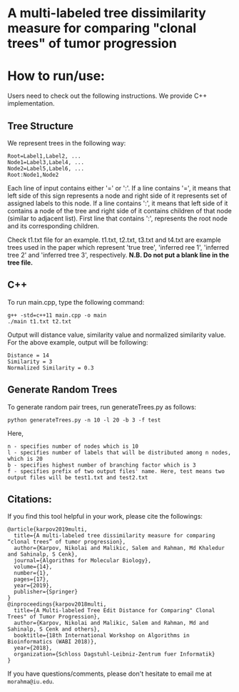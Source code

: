 # A multi-labeled tree dissimilarity measure for comparing "clonal trees" of tumor progression

# How to run/use:
Users need to check out the following instructions. We provide C++ implementation.

## Tree Structure
We represent trees in the following way:

```
Root=Label1,Label2, ...
Node1=Label3,Label4, ...
Node2=Label5,Label6, ...
Root:Node1,Node2
```
Each line of input contains either '=' or ':'. If a line contains '=', it means that left side of this sign represents a node and right side of it represents set of assigned labels to this node. If a line contains ':', it means that left side of it contains a node of the tree and right side of it contains children of that node (similar to adjacent list). First line that contains ':', represents the root node and its corresponding children. 

Check t1.txt file for an example. t1.txt, t2.txt, t3.txt and t4.txt are example trees used in the paper which represent 'true tree', 'inferred ree 1', 'inferred tree 2' and 'inferred tree 3', respectively. **N.B. Do not put a blank line in the tree file.**

## C++
To run main.cpp, type the following command:
```
g++ -std=c++11 main.cpp -o main
./main t1.txt t2.txt
```
Output will distance value, similarity value and normalized similarity value. For the above example, output will be following:

```
Distance = 14
Similarity = 3
Normalized Similarity = 0.3
```

## Generate Random Trees
To generate random pair trees, run generateTrees.py as follows:
```
python generateTrees.py -n 10 -l 20 -b 3 -f test
```

Here,
```
n - specifies number of nodes which is 10
l - specifies number of labels that will be distributed among n nodes, which is 20
b - specifies highest number of branching factor which is 3
f - specifies prefix of two output files' name. Here, test means two output files will be test1.txt and test2.txt
```

## Citations:
If you find this tool helpful in your work, please cite the followings:
```
@article{karpov2019multi,
  title={A multi-labeled tree dissimilarity measure for comparing “clonal trees” of tumor progression},
  author={Karpov, Nikolai and Malikic, Salem and Rahman, Md Khaledur and Sahinalp, S Cenk},
  journal={Algorithms for Molecular Biology},
  volume={14},
  number={1},
  pages={17},
  year={2019},
  publisher={Springer}
}
@inproceedings{karpov2018multi,
  title={A Multi-labeled Tree Edit Distance for Comparing" Clonal Trees" of Tumor Progression},
  author={Karpov, Nikolai and Malikic, Salem and Rahman, Md and Sahinalp, S Cenk and others},
  booktitle={18th International Workshop on Algorithms in Bioinformatics (WABI 2018)},
  year={2018},
  organization={Schloss Dagstuhl-Leibniz-Zentrum fuer Informatik}
}
```

If you have questions/comments, please don't hesitate to email me at `morahma@iu.edu`.
